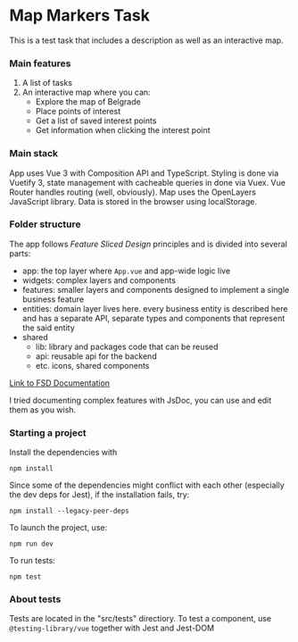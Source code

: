 # Map Markers Task

This is a test task that includes a description as well as an interactive map.

### Main features

1. A list of tasks
2. An interactive map where you can:
    - Explore the map of Belgrade
    - Place points of interest
    - Get a list of saved interest points
    - Get information when clicking the interest point

### Main stack

App uses Vue 3 with Composition API and TypeScript. Styling is done via Vuetify 3, state management with cacheable queries in done via Vuex. Vue Router handles routing (well, obviously). Map uses the OpenLayers JavaScript library. Data is stored in the browser using localStorage.

### Folder structure

The app follows *Feature Sliced Design* principles and is divided into several parts:

- app: the top layer where `App.vue` and app-wide logic live
- widgets: complex layers and components
- features: smaller layers and components designed to implement a single business feature
- entities: domain layer lives here. every business entity is described here and has a separate API, separate types and components that represent the said entity
- shared 
    - lib: library and packages code that can be reused
    - api: reusable api for the backend
    - etc. icons, shared components

[Link to FSD Documentation](https://feature-sliced.design)

I tried documenting complex features with JsDoc, you can use and edit them as you wish.

### Starting a project

Install the dependencies with 
```
npm install
```

Since some of the dependencies might conflict with each other (especially the dev deps for Jest), if the installation fails, try:
```
npm install --legacy-peer-deps
```

To launch the project, use:
```
npm run dev
```

To run tests:

```
npm test
```

### About tests

Tests are located in the "src/tests" directiory. To test a component, use `@testing-library/vue` together with Jest and Jest-DOM
